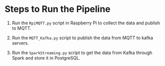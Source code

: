 # Steps to Run the Pipeline

1. Run the `RpiMQTT.py` script in Raspberry Pi to collect the data and publish to MQTT.

2. Run the `MQTT_Kafka.py` script to publish the data from MQTT to kafka servers.

3. Run the `SparkStreaming.py` script to get the data from Kafka through Spark and store it in PostgreSQL.

